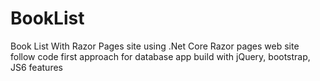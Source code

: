 # BookList
Book List With Razor Pages site using .Net Core Razor pages
web site follow code first approach for database 
app build with jQuery, bootstrap, JS6 features

